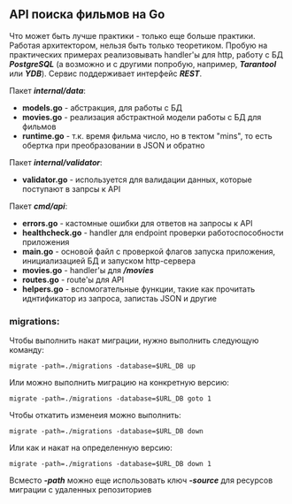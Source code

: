 ## API поиска фильмов на Go
Что может быть лучше практики - только еще больше практики.
Работая архитектором, нельзя быть только теоретиком.
Пробую на практических примерах реализовывать handler'ы для http, работу с БД ***PostgreSQL*** (а возможно и с другими попробую, например, ***Tarantool*** или ***YDB***). 
Сервис поддерживает интерфейс ***REST***.

Пакет ***internal/data***:
- **models.go** - абстракция, для работы с БД
- **movies.go** - реализация абстрактной модели работы с БД для фильмов
- **runtime.go** - т.к. время фильма число, но в тектом "mins", то есть обертка при преобразовании в JSON и обратно

Пакет ***internal/validator***:
- **validator.go** - используется для валидации данных, которые поступают в запрсы к API

Пакет ***cmd/api***:
- **errors.go** - кастомные ошибки для ответов на запросы к API
- **healthcheck.go** - handler для endpoint проверки работоспособности приложения
- **main.go** - основой файл с проверкой флагов запуска приложения, инициализацией БД и запуском http-сервера
- **movies.go** - handler'ы для ***/movies***
- **routes.go** - route'ы для API
- **helpers.go** - вспомогательные функции, такие как прочитать иднтификатор из запроса, запистаь JSON и другие

### migrations:
Чтобы выполнить накат миграции, нужно выполнить следующую команду:

    migrate -path=./migrations -database=$URL_DB up

Или можно выполнить миграцию на конкретную версию:
    
    migrate -path=./migrations -database=$URL_DB goto 1

Чтобы откатить изменеия можно выполнить:

    migrate -path=./migrations -database=$URL_DB down

Или как и накат на определенную версию:
    
    migrate -path=./migrations -database=$URL_DB down 1

Всместо ***-path*** можно еще использовать ключ ***-source*** для ресурсов миграции с удаленных репозиториев